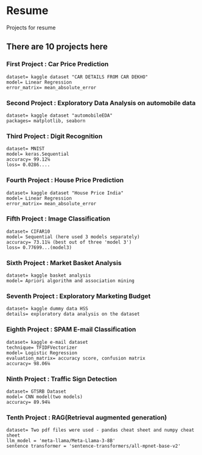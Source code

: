 # Resume
Projects for resume
## There are 10 projects here


### First Project : Car Price Prediction
    dataset= kaggle dataset "CAR DETAILS FROM CAR DEKHO"
    model= Linear Regression
    error_matrix= mean_absolute_error

### Second Project : Exploratory Data Analysis on automobile data
    dataset= kaggle dataset "automobileEDA"
    packages= matplotlib, seaborn

### Third Project : Digit Recognition
    dataset= MNIST
    model= keras.Sequential
    accuracy= 99.12℅
    loss= 0.0286....

### Fourth Project : House Price Prediction
    dataset= kaggle dataset "House Price India"
    model= Linear Regression
    error_matrix= mean_absolute_error

### Fifth Project : Image Classification
    dataset= CIFAR10
    model= Sequential (here used 3 models separately) 
    accuracy= 73.11℅ (best out of three 'model 3') 
    loss= 0.77699...(model3) 

### Sixth Project : Market Basket Analysis
    dataset= kaggle basket analysis
    model= Apriori algorithm and association mining
    

### Seventh Project : Exploratory Marketing Budget 
    dataset= kaggle dummy data HSS
    details= exploratory data analysis on the dataset

### Eighth Project : SPAM E-mail Classification
    dataset= kaggle e-mail dataset
    technique= TFIDFVectorizer
    model= Logistic Regression
    evaluation_matrix= accuracy score, confusion matrix
    accuracy= 98.06℅

### Ninth Project : Traffic Sign Detection
    dataset= GTSRB Dataset
    model= CNN model(two models) 
    accuracy= 89.94℅

### Tenth Project : RAG(Retrieval augmented generation)
    dataset= Two pdf files were used - pandas cheat sheet and numpy cheat sheet
    llm_model = 'meta-llama/Meta-Llama-3-8B'
    sentence transformer = 'sentence-transformers/all-mpnet-base-v2'
